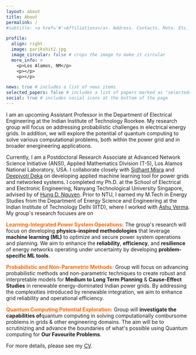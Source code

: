 ```yaml
---
layout: about
title: About
permalink: /
#subtitle: <a href='#'>Affiliations</a>. Address. Contacts. Moto. Etc.

profile:
  align: right
  image: parikshit2.jpg
  image_circular: false # crops the image to make it circular
  more_info: >
    <p>Los Alamos, NM</p>
    <p></p>
    <p></p>

news: true # includes a list of news items
selected_papers: false # includes a list of papers marked as "selected={true}"
social: true # includes social icons at the bottom of the page
---
```


I am an upcoming Assistant Professor in the Department of Electrical Engineering at the Indian Institute of Technology Roorkee. My research group will focus on addressing probabilistic challenges in electrical energy grids. In addition, we will explore the potential of quantum computing to solve various computational problems, both within the power grid and in broader energineering applications.


Currently, I am a Postdoctoral Research Associate at Advanced Network Science Initiative (ANSI), Applied Mathematics Division (T-5), Los Alamos National Laboratory, USA. I collaborate closely with [Sidhant Misra](https://sidhantmisra.github.io) and [Deepjyoti Deka](https://www.linkedin.com/in/deepjyoti-deka-8a44388/) on developing applied machine learning tool for power grids and networked systems. I completed my Ph.D. at the School of Electrical and Electronic Engineering, Nanyang Technological University Singapore, advised by of [Hung D. Nguyen](https://scholar.google.com.vn/citations?hl=en&user=jG-MRH8AAAAJ&view_op=list_works&sortby=pubdate). Prior to NTU, I earned my M.Tech in Energy Studies from the Department of Energy Science and Engineering at the Indian Institute of Technology Delhi (IITD), where I worked with [Ashu Verma](https://abudhabi.iitd.ac.in/averma). My group's research focuses are on 

**<span style="color: #ff6600;">Learning-Integrated Power System Operations:</span>** The group's research will focus on developing **physics-inspired methodologies** that leverage **machine learning (ML)** to optimize and secure power system operations and planning. We aim to enhance the **reliability**, **efficiency**, and **resilience** of energy networks operating under uncertainty by developing **problem-specific ML tools**. 


**<span style="color: #ff6600;">Probabilistic and Non-Parametric Methods:</span>** Group will focus on advancing probabilistic methods and non-parametric techniques to create robust and interpretable models for **Medium to Long Term Planning** & **Cause-Effect Studies** in renewable energy-dominated Indian power grids. By addressing the complexities introduced by renewable integration, we aim to enhance grid reliability and operational efficiency.


**<span style="color: #ff6600;">Quantum Computing Potential Exploration:</span>** Group will **investigate the capabilities of**quantum computing in solving computationally combursome problems in grids & other engineering domains.  The aim will be to scrutinizing and advance the boundaries of what's possible using Quantum computing for **Our Favourite Problems**.

For more details, please see my [CV](/assets/pdf/Parikshit_CV.pdf). 

